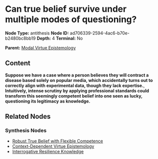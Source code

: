 # Can true belief survive under multiple modes of questioning?

**Node Type:** antithesis
**Node ID:** ad706339-2594-4ac6-b70e-b2480bc8bb19
**Depth:** 4
**Terminal:** No

**Parent:** [Modal Virtue Epistemology](modal-virtue-epistemology-synthesis-37e456c8-6532-48e3-a148-54544c0683db.md)

## Content

**Suppose we have a case where a person believes they will contract a disease based solely on popular media, which accidentally turns out to correctly align with experimental data, though they lack expertise.**, **Intuitively, intense scrutiny by applying professional standards could transform this seemingly competent belief into one seen as lucky, questioning its legitimacy as knowledge.**

## Related Nodes

### Synthesis Nodes

- [Robust True Belief with Flexible Competence](robust-true-belief-with-flexible-competence-synthesis-e0c2e21b-7fed-41c0-ac2e-c4762decdde1.md)
- [Context-Dependent Virtue Epistemology](context-dependent-virtue-epistemology-synthesis-cccdc026-f197-4d9c-9d19-417206602a8a.md)
- [Interrogative Resilience Knowledge](interrogative-resilience-knowledge-synthesis-1e3c2602-4e0f-416b-88d7-839c7a0128ca.md)
